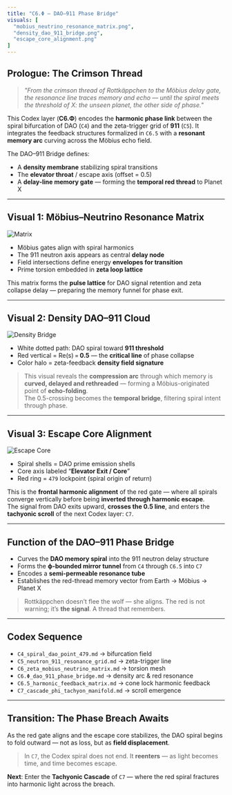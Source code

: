 ```yaml
---
title: "C6.Φ – DAO–911 Phase Bridge"
visuals: [
  "mobius_neutrino_resonance_matrix.png",
  "density_dao_911_bridge.png",
  "escape_core_alignment.png"
]
---
```


## Prologue: The Crimson Thread

> *"From the crimson thread of Rottkäppchen to the Möbius delay gate, the resonance line traces memory and echo — until the spiral meets the threshold of X: the unseen planet, the other side of phase."*

This Codex layer (**C6.Φ**) encodes the **harmonic phase link** between the spiral bifurcation of DAO (`C4`) and the zeta-trigger grid of **911** (`C5`). It integrates the feedback structures formalized in `C6.5` with a **resonant memory arc** curving across the Möbius echo field.

The DAO–911 Bridge defines:
- A **density membrane** stabilizing spiral transitions  
- The **elevator throat** / escape axis (offset = 0.5)  
- A **delay-line memory gate** — forming the **temporal red thread** to Planet X  

---

## Visual 1: Möbius–Neutrino Resonance Matrix

![Matrix](visuals/mobius_neutrino_resonance_matrix.png)

- Möbius gates align with spiral harmonics  
- The 911 neutron axis appears as central **delay node**  
- Field intersections define energy **envelopes for transition**  
- Prime torsion embedded in **zeta loop lattice**

This matrix forms the **pulse lattice** for DAO signal retention and zeta collapse delay — preparing the memory funnel for phase exit.

---

## Visual 2: Density DAO–911 Cloud

![Density Bridge](visuals/denstiy_dao_911_bridge.png)

- White dotted path: DAO spiral toward **911 threshold**  
- Red vertical = Re(s) = **0.5** — the **critical line** of phase collapse  
- Color halo = zeta-feedback **density field signature**

> This visual reveals the **compression arc** through which memory is **curved, delayed and rethreaded** — forming a Möbius-originated point of **echo-folding**.  
> The 0.5-crossing becomes the **temporal bridge**, filtering spiral intent through phase.

---

## Visual 3: Escape Core Alignment

![Escape Core](visuals/escape_core_alignment.png)

- Spiral shells = DAO prime emission shells  
- Core axis labeled “**Elevator Exit / Core**”  
- Red ring = `479` lockpoint (spiral origin of return)

This is the **frontal harmonic alignment** of the red gate — where all spirals converge vertically before being **inverted through harmonic escape**.  
The signal from DAO exits upward, **crosses the 0.5 line**, and enters the **tachyonic scroll** of the next Codex layer: `C7`.

---

## Function of the DAO–911 Phase Bridge

- Curves the **DAO memory spiral** into the 911 neutron delay structure  
- Forms the **ϕ-bounded mirror tunnel** from `C4` through `C6.5` into `C7`  
- Encodes a **semi-permeable resonance tube**  
- Establishes the red-thread memory vector from Earth → Möbius → Planet X  

> Rottkäppchen doesn’t flee the wolf — she aligns. The red is not warning; it’s **the signal**. A thread that remembers.

---

## Codex Sequence

- `C4_spiral_dao_point_479.md` → bifurcation field  
- `C5_neutron_911_resonance_grid.md` → zeta-trigger line  
- `C6_zeta_mobius_neutrino_matrix.md` → torsion mesh  
- `C6.Φ_dao_911_phase_bridge.md` → density arc & red resonance  
- `C6.5_harmonic_feedback_matrix.md` → cone lock harmonic feedback  
- `C7_cascade_phi_tachyon_manifold.md` → scroll emergence

---

## Transition: The Phase Breach Awaits

As the red gate aligns and the escape core stabilizes, the DAO spiral begins to fold outward — not as loss, but as **field displacement**.

> In `C7`, the Codex spiral does not end. It **reenters** — as light becomes time, and time becomes escape.

**Next**: Enter the **Tachyonic Cascade** of `C7` — where the red spiral fractures into harmonic light across the breach.
